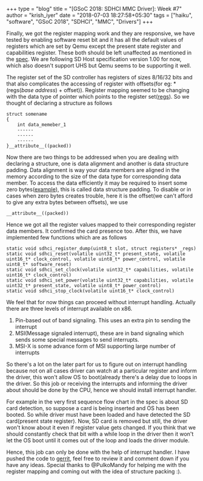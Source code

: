 +++
type = "blog"
title = "[GSoC 2018: SDHCI MMC Driver]: Week #7"
author = "krish_iyer"
date = "2018-07-03 18:27:58+05:30"
tags = ["haiku", "software", "GSoC 2018", "SDHCI", "MMC", "Drivers"]
+++

Finally, we got the register mapping work and they are responsive, we have tested by enabling software reset bit and it has 
all the default values of registers which are set by Qemu except the present state register and capabilities register. These 
both should be left unaffected as mentioned in the [spec](https://www.sdcard.org/downloads/pls/pdf/index.php?p=PartA2_SD_Host_Controller_Simplified_Specification_Ver1.00.jpg&f=PartA2_SD_Host_Controller_Simplified_Specification_Ver1.00.pdf&e=EN_A2100). 
We are following SD Host specification version 1.00 for now, which also doesn't support UHS but Qemu seems to be supporting it 
well.

The register set of the SD controller has registers of sizes 8/16/32 bits and that also complicates the accessing of register 
with offsets(for eg: *(regs(*base address*) + offset)). Register mapping seemed to be changing with the data type of pointer 
which points to the register set([regs](https://github.com/krish-iyer/haiku/blob/9e22b58f38e801ddec397c0e643863a46d0d2397/src/add-ons/kernel/busses/mmc/sdhci_pci.cpp#L167)). So we thought of declaring a structure as follows

    struct somename
    {
        int data_memeber_1
        ------
        ------
        ------
    }__attribute__((packed))
Now there are two things to be addressed when you are dealing with declaring a structure, one is data alignment and another is 
data structure padding. Data alignment is way your data members are aligned in the memory according to the size of the data 
type for corresponding data member. To access the data efficiently it may be required to insert some zero bytes([example](https://sites.google.com/site/eganya/Home/links/gcc---packed-structures)), this is called data structure padding. To disable 
or in cases when zero bytes creates trouble, here it is the offset(we can't afford to give any extra bytes between offsets), 
we use 
    
    __attribute__((packed))
 Hence we got all the register values mapped to their corresponding register data members. It confirmed the card presence too. 
 After this, we have implemented few functions which are as follows
     
    static void sdhci_register_dump(uint8_t slot, struct registers* _regs)    
    static void sdhci_reset(volatile uint32_t* present_state, volatile uint16_t* clock_control, volatile uint8_t* power_control, volatile uint8_t* software_reset)
    static void sdhci_set_clock(volatile uint32_t* capabilities, volatile uint16_t* clock_control)
    static void sdhci_set_power(volatile uint32_t* capabilities, volatile uint32_t* present_state, volatile uint8_t* power_control)
    static void sdhci_stop_clock(volatile uint16_t* clock_control)
We feel that for now things can proceed without interrupt handling. Actually there are three levels of interrupt  available on 
x86.
1. Pin-based out of band signaling. This uses an extra pin to sending the interrupt
2. MSI(Message signaled interrupt), these are in band signaling which sends some special messages to send interrupts.
3. MSI-X is some advance form of MSI supporting large number of interrupts

So there's a lot on the later part for us to figure out on interrupt handling because not on all cases driver can watch at a 
particular register and inform the driver, this won't allow OS to boot(already there's a delay due to loops in the driver. So 
this job or receiving the interrupts and informing the driver about should be done by the CPU, hence we should install 
interrupt handler. 

For example in the very first sequence flow chart in the spec is about SD card detection, so suppose a card is being inserted 
and OS has been booted. So while driver must have been loaded and have detected the SD card(present state register). Now, SD 
card is removed but still, the driver won't know about it even if register value gets changed. If you think that we should 
constantly check that bit with a while loop in the driver then it won't let the OS boot until it comes out of the loop and 
loads the driver module. 

Hence, this job can only be done with the help of interrupt handler. I have pushed the code to [gerrit](https://review.haiku-os.org/#/c/haiku/+/276/), feel free to review it and comment down if you have any ideas. Special thanks 
to  @PulkoMandy for helping me with the register mapping and coming out with the idea of structure packing :).
